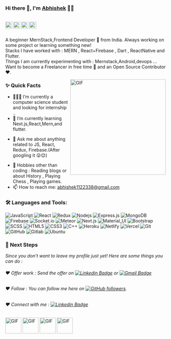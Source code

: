 ### Hi there 👋, I'm [Abhishek](https://github.com/inceptionabhishek) 👨‍💻

<br/>

<a href="https://www.linkedin.com/in/inceptionabhi/">
  <img align="left" alt="Abhishek's Linkedin" width="22px" src="https://cdn.jsdelivr.net/npm/simple-icons@v3/icons/linkedin.svg" />
</a>

<a href="https://codeforces.com/profile/inceptionabhi">
  <img align="left" alt="Abhishek's Codeforces" width="22px" src="https://cdn.jsdelivr.net/npm/simple-icons@v3/icons/codeforces.svg" />
</a>
<a href="https://www.codechef.com/users/inceptionabhi">
  <img align="left" alt="Abhishek's Codechef" width="22px" src="https://cdn.jsdelivr.net/npm/simple-icons@v3/icons/codechef.svg" />
</a>

<a href="https://leetcode.com/inceptionabhishek/">
  <img align="left" alt="Abhishek's Leetcode" width="22px" src="https://cdn.jsdelivr.net/npm/simple-icons@v3/icons/leetcode.svg" />
</a>


<br />

<br/>

<p>
A beginner MernStack,Frontend  Developer 🚀 from India. Always working on some project or learning something new!
<br/>
Stacks I have worked with : MERN , React+Firebase , Dart , ReactNative and Flutter.
<br/>  
Things I am currently experimenting with : Mernstack,Android,devops ...
<br/>
Want to become a Freelancer in free time 💸 and an Open Source Contributor ❤️.
</p>


 <img align="right" width="300px" alt="GIF" src="https://media.giphy.com/media/l1J9MU7JDGBu8VQwU/giphy.gif" />


  
### ✨ Quick Facts

- 👨🏽‍💻 I’m currently a computer science student and looking for internship ..
- 🌱 I’m currently learning Next.js,React,Mern,and flutter.
<!--- 🤔 I’m looking for help for my future MERN projects.-->
- 💬 Ask me about anything related to JS, React, Redux, Firebase.(After googling it 😜😌)
<!--- ⚡️ Fun-Fact: I sleep at 6am 🙃. -->
- 🎿 Hobbies other than coding : Reading blogs or about History , Playing Chess , Playing games.
- 📫 How to reach me: abhishek1122338@gmail.com

### 🛠️ Languages and Tools:

![JavaScript](https://img.shields.io/badge/-JavaScript-black?style=flat-square&logo=javascript)
![React](https://img.shields.io/badge/-React-black?style=flat-square&logo=react)
![Redux](https://img.shields.io/badge/-Redux-black?style=flat-square&logo=Redux)
![Nodejs](https://img.shields.io/badge/-Nodejs-black?style=flat-square&logo=Node.js)
![Express.js](https://img.shields.io/badge/-Express-black?style=flat-square&logo=expressjs)
![MongoDB](https://img.shields.io/badge/-MongoDB-black?style=flat-square&logo=mongodb)
![Firebase](https://img.shields.io/badge/-Firebase-black?style=flat-square&logo=Firebase)
![Socket.io](https://img.shields.io/badge/-Socket-black?style=flat-square&logo=socket.io)
![Meteor](https://img.shields.io/badge/-Meteor-black?style=flat-square&logo=Meteor)
![Next.js](https://img.shields.io/badge/-Next-black?style=flat-square&logo=Next.js)
![Material_UI](https://img.shields.io/badge/-Material_UI-black?style=flat-square&logo=material-ui)
![Bootstrap](https://img.shields.io/badge/-Bootstrap-black?style=flat-square&logo=bootstrap)
![SCSS](https://img.shields.io/badge/-SCSS-black?style=flat-square&logo=SASS)
![HTML5](https://img.shields.io/badge/-HTML5-black?style=flat-square&logo=html5&logoColor=white)
![CSS3](https://img.shields.io/badge/-CSS3-black?style=flat-square&logo=css3)
![C++](https://img.shields.io/badge/-C++-black?style=flat-square&logo=c)
![Heroku](https://img.shields.io/badge/-Heroku-black?style=flat-square&logo=heroku)
![Netlify](https://img.shields.io/badge/-Netlify-black?style=flat-square&logo=netlify)
![Vercel](https://img.shields.io/badge/-Vercel-black?style=flat-square&logo=vercel)
![Git](https://img.shields.io/badge/-Git-black?style=flat-square&logo=git)
![GitHub](https://img.shields.io/badge/-GitHub-black?style=flat-square&logo=github)
![Gitlab](https://img.shields.io/badge/-Gitlab-black?style=flat-square&logo=gitlab)
![Ubuntu](https://img.shields.io/badge/-Ubuntu-black?style=flat-square&logo=ubuntu)



### 👣 Next Steps

_Since you don't want to leave my profile just yet! Here are some things you can do :_

###### ❤️ Offer work : Send the offer on [![Linkedin Badge](https://img.shields.io/badge/-inceptionabhishek-blue?style=flat-square&logo=Linkedin&logoColor=white&link=https://www.linkedin.com/in/inceptionabhi/)](https://www.linkedin.com/in/inceptionabhi/) or [![Gmail Badge](https://img.shields.io/badge/-abhishek1122338@gmail.com-c14438?style=flat-square&logo=Gmail&logoColor=white&link=mailto:abhishek1122338@gmail.com)](mailto:abhishek1122338@gmail.com)


###### ❤️ Follow : You can follow me here on [![GitHub followers](https://img.shields.io/github/followers/inceptionabhishek?label=Follow&style=social)](https://github.com/inceptionabishek/?tab=follow).


###### ❤️ Connect with me : [![Linkedin Badge](https://img.shields.io/badge/-inceptionabhishek-blue?style=flat-square&logo=Linkedin&logoColor=white&link=https://www.linkedin.com/in/inceptionabhi/)](https://www.linkedin.com/in/inceptionabhi/)

<div display="flex">
  <img width="50px" alt="GIF" src="https://media.giphy.com/media/hvE0PhVAnGQAo/giphy.gif"/>
  <img width="50px" alt="GIF" src="https://media.giphy.com/media/l378ryVoDmMwKoSt2/giphy.gif" />
  <img width="50px" alt="GIF" src="https://media.giphy.com/media/3ov9jOGBxophqYi0hO/giphy.gif" />
  <img width="50px" alt="GIF" src="https://media.giphy.com/media/l378jvVVbvhjLojBK/giphy.gif" />
</div>


